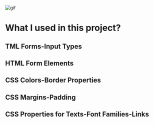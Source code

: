 ![gif](/img/netflix.gif)

# What I used in this project?

## TML Forms-Input Types

## HTML Form Elements

## CSS Colors-Border Properties

## CSS Margins-Padding

## CSS Properties for Texts-Font Families-Links
